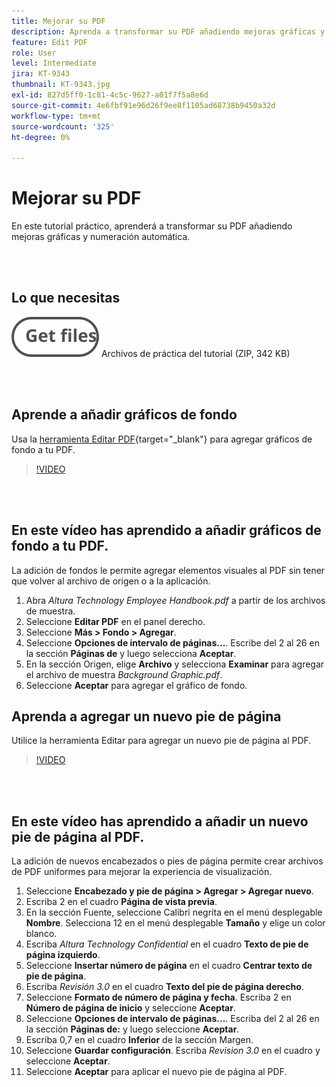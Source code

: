 ```yaml
---
title: Mejorar su PDF
description: Aprenda a transformar su PDF añadiendo mejoras gráficas y numeración automática
feature: Edit PDF
role: User
level: Intermediate
jira: KT-9343
thumbnail: KT-9343.jpg
exl-id: 827d5ff0-1c81-4c5c-9627-a01f7f5a8e6d
source-git-commit: 4e6fbf91e96d26f9ee8f1105ad68738b9450a32d
workflow-type: tm+mt
source-wordcount: '325'
ht-degree: 0%

---
```


# Mejorar su PDF

En este tutorial práctico, aprenderá a transformar su PDF añadiendo mejoras gráficas y numeración automática.

<br> 

## Lo que necesitas

[![Obtener archivos](../assets/Getfiles.svg)](../assets/Enhance.zip)
Archivos de práctica del tutorial (ZIP, 342 KB)

<br> 

## Aprende a añadir gráficos de fondo

Usa la [herramienta Editar PDF](https://www.adobe.com/es/acrobat/online/pdf-editor.html){target="_blank"} para agregar gráficos de fondo a tu PDF.

>[!VIDEO](https://video.tv.adobe.com/v/338746?hidetitle=true)

<br> 

## En este vídeo has aprendido a añadir gráficos de fondo a tu PDF.

La adición de fondos le permite agregar elementos visuales al PDF sin tener que volver al archivo de origen o a la aplicación.

1. Abra *Altura Technology Employee Handbook.pdf* a partir de los archivos de muestra.
1. Seleccione **Editar PDF** en el panel derecho.
1. Seleccione **Más > Fondo > Agregar**.
1. Seleccione **Opciones de intervalo de páginas...**.
Escribe del 2 al 26 en la sección **Páginas de** y luego selecciona **Aceptar**.
1. En la sección Origen, elige **Archivo** y selecciona **Examinar** para agregar el archivo de muestra *Background Graphic.pdf*.
1. Seleccione **Aceptar** para agregar el gráfico de fondo.

## Aprenda a agregar un nuevo pie de página

Utilice la herramienta Editar para agregar un nuevo pie de página al PDF.

>[!VIDEO](https://video.tv.adobe.com/v/338745?hidetitle=true)

<br> 

## En este vídeo has aprendido a añadir un nuevo pie de página al PDF.

La adición de nuevos encabezados o pies de página permite crear archivos de PDF uniformes para mejorar la experiencia de visualización.

1. Seleccione **Encabezado y pie de página > Agregar > Agregar nuevo**.
1. Escriba 2 en el cuadro **Página de vista previa**.
1. En la sección Fuente, seleccione Calibri negrita en el menú desplegable **Nombre**.
Selecciona 12 en el menú desplegable **Tamaño** y elige un color blanco.
1. Escriba *Altura Technology Confidential* en el cuadro **Texto de pie de página izquierdo**.
1. Seleccione **Insertar número de página** en el cuadro **Centrar texto de pie de página**.
1. Escriba *Revisión 3.0* en el cuadro **Texto del pie de página derecho**.
1. Seleccione **Formato de número de página y fecha**.
Escriba 2 en **Número de página de inicio** y seleccione **Aceptar**.
1. Seleccione **Opciones de intervalo de páginas...**.
Escriba del 2 al 26 en la sección **Páginas de:** y luego seleccione **Aceptar**.
1. Escriba 0,7 en el cuadro **Inferior** de la sección Margen.
1. Seleccione **Guardar configuración**.
Escriba *Revision 3.0* en el cuadro y seleccione **Aceptar**.
1. Seleccione **Aceptar** para aplicar el nuevo pie de página al PDF.
